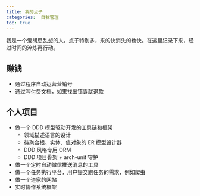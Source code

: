 ```yaml
---
title: 我的点子
categories:  自我管理
toc: true
---
```




我是一个爱胡思乱想的人，点子特别多，来的快消失的也快。在这里记录下来，经过时间的淬炼再行动。



## 赚钱

- 通过程序自动运营营销号
- 通过写付费文档，如果找出错误就退款



## 个人项目

- 做一个 DDD 模型驱动开发的工具链和框架
  - 领域描述语言的设计
  - 待聚合根、实体、值对象的 ER 模型设计器
  - DDD 风格专用 ORM
  - DDD 项目骨架 + arch-unit 守护
- 做一个定时自动微信推送消息的工具
- 做一个任务执行平台，用户提交跑任务的需求，例如爬虫
- 做一个道家的网站
- 实时协作系统框架